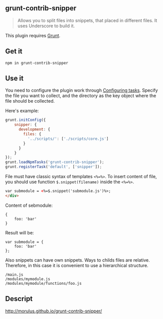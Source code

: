 grunt-contrib-snipper
--

>Allows you to split files into snippets, that placed in different files. It uses Underscore to build it.

This plugin requires [Grunt](http://gruntjs.com/).


## Get it
```shell
npm in grunt-contrib-snipper
```

## Use it

You need to configure the plugin work through [Configuring tasks](http://gruntjs.com/configuring-tasks). 
Specify the file you want to collect, and the directory as the key object where the file should be collected.

Here's example:
```javascript
grunt.initConfig({
	snipper: {
	  development: {
	    files: {
	      '../scripts/': ['./scripts/core.js']
	    }
	  }
	}
});
grunt.loadNpmTasks('grunt-contrib-snipper');
grunt.registerTask('default', ['snipper']);
```

File must have classic syntax of templates `<%=%>`. To insert content of file, you should use function `$.snippet(filename)` inside the `<%=%>`.

```html
var submodule = <%=$.snippet('submodule.js')%>;
</div>
```

Content of sebmodule:
```
{
	foo: 'bar'
}
```

Result will be:
```
var submodule = {
	foo: 'bar'
};
```

Also snippets can have own snippets. Ways to childs files are relative. Therefore, in this case it is convenient to use a hierarchical structure.
```
/main.js
/modules/mymodule.js
/modules/mymodule/functions/foo.js
```

## Descript
http://morulus.github.io/grunt-contrib-snipper/